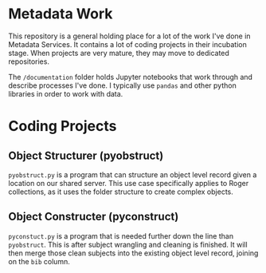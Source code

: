 # Metadata Work

This repository is a general holding place for a lot of the work I've done in Metadata Services. It contains a lot of coding projects in their incubation stage. When projects are very mature, they may move to dedicated repositories.  

The `/documentation` folder holds Jupyter notebooks that work through and describe processes I've done. I typically use `pandas` and other python libraries in order to work with data.  

# Coding Projects

## Object Structurer (pyobstruct)

`pyobstruct.py` is a program that can structure an object level record given a location on our shared server. This use case specifically applies to Roger collections, as it uses the folder structure to create complex objects.  

## Object Constructer (pyconstruct)

`pyconstuct.py` is a program that is needed further down the line than `pyobstruct`. This is after subject wrangling and cleaning is finished. It will then merge those clean subjects into the existing object level record, joining on the `bib` column.  
